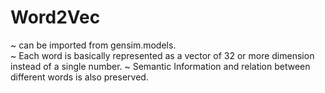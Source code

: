 # Word2Vec
~ can be imported from gensim.models.  
~ Each word is basically represented as a vector of 32 or more dimension instead of a single number.
~ Semantic Information and relation between different words is also preserved.

